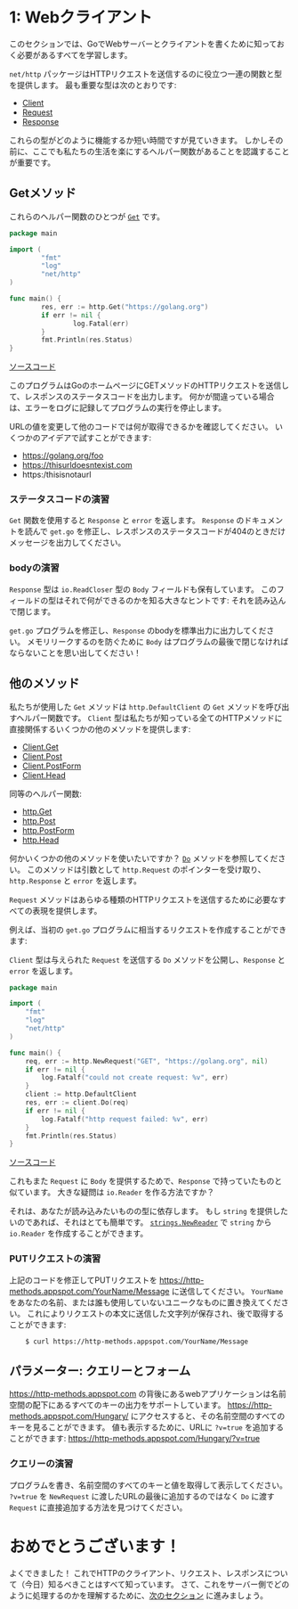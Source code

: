 # 1: Webクライアント

このセクションでは、GoでWebサーバーとクライアントを書くために知っておく必要があるすべてを学習します。

`net/http` パッケージはHTTPリクエストを送信するのに役立つ一連の関数と型を提供します。
最も重要な型は次のとおりです:

- [Client](https://golang.org/pkg/net/http/#Client)
- [Request](https://golang.org/pkg/net/http/#Request)
- [Response](https://golang.org/pkg/net/http/#Response)

これらの型がどのように機能するか短い時間ですが見ていきます。
しかしその前に、ここでも私たちの生活を楽にするヘルパー関数があることを認識することが重要です。

## Getメソッド

これらのヘルパー関数のひとつが [`Get`](https://golang.org/pkg/net/http/#Get) です。

```go
package main

import (
        "fmt"
        "log"
        "net/http"
)

func main() {
        res, err := http.Get("https://golang.org")
        if err != nil {
                log.Fatal(err)
        }
        fmt.Println(res.Status)
}
```
[ソースコード](examples/get.go)

このプログラムはGoのホームページにGETメソッドのHTTPリクエストを送信して、レスポンスのステータスコードを出力します。
何かが間違っている場合は、エラーをログに記録してプログラムの実行を停止します。

URLの値を変更して他のコードでは何が取得できるかを確認してください。
いくつかのアイデアで試すことができます:

- https://golang.org/foo
- https://thisurldoesntexist.com
- https:/thisisnotaurl

### ステータスコードの演習

`Get` 関数を使用すると `Response` と `error` を返します。
`Response` のドキュメントを読んで `get.go` を修正し、レスポンスのステータスコードが404のときだけメッセージを出力してください。

### bodyの演習

`Response` 型は `io.ReadCloser` 型の `Body` フィールドも保有しています。
このフィールドの型はそれで何ができるのかを知る大きなヒントです: それを読み込んで閉じます。

`get.go` プログラムを修正し、`Response` のbodyを標準出力に出力してください。
メモリリークするのを防ぐために `Body` はプログラムの最後で閉じなければならないことを思い出してください！

## 他のメソッド

私たちが使用した `Get` メソッドは `http.DefaultClient` の `Get` メソッドを呼び出すヘルパー関数です。
`Client` 型は私たちが知っている全てのHTTPメソッドに直接関係するいくつかの他のメソッドを提供します:

- [Client.Get](https://golang.org/pkg/net/http/#Client.Get)
- [Client.Post](https://golang.org/pkg/net/http/#Client.Post)
- [Client.PostForm](https://golang.org/pkg/net/http/#Client.PostForm)
- [Client.Head](https://golang.org/pkg/net/http/#Client.Head)

同等のヘルパー関数:

- [http.Get](https://golang.org/pkg/net/http/#Get)
- [http.Post](https://golang.org/pkg/net/http/#Post)
- [http.PostForm](https://golang.org/pkg/net/http/#PostForm)
- [http.Head](https://golang.org/pkg/net/http/#Head)

何かいくつかの他のメソッドを使いたいですか？
[`Do`](https://golang.org/pkg/net/http/#Client.Do) メソッドを参照してください。
このメソッドは引数として `http.Request` のポインターを受け取り、`http.Response` と `error` を返します。

`Request` メソッドはあらゆる種類のHTTPリクエストを送信するために必要なすべての表現を提供します。

例えば、当初の `get.go` プログラムに相当するリクエストを作成することができます:

`Client` 型は与えられた `Request` を送信する `Do` メソッドを公開し、`Response` と `error` を返します。

```go
package main

import (
	"fmt"
	"log"
	"net/http"
)

func main() {
	req, err := http.NewRequest("GET", "https://golang.org", nil)
	if err != nil {
		log.Fatalf("could not create request: %v", err)
	}
	client := http.DefaultClient
	res, err := client.Do(req)
	if err != nil {
		log.Fatalf("http request failed: %v", err)
	}
	fmt.Println(res.Status)
}
```
[ソースコード](examples/do-get.go)

これもまた `Request` に `Body` を提供するためで、`Response` で持っていたものと似ています。
大きな疑問は `io.Reader` を作る方法ですか？

それは、あなたが読み込みたいものの型に依存します。
もし `string` を提供したいのであれば、それはとても簡単です。
[`strings.NewReader`](https://golang.org/pkg/strings/#NewReader) で `string` から `io.Reader` を作成することができます。

### PUTリクエストの演習

上記のコードを修正してPUTリクエストを https://http-methods.appspot.com/YourName/Message に送信してください。
`YourName` をあなたの名前、または誰も使用していないユニークなものに置き換えてください。
これによりリクエストの本文に送信した文字列が保存され、後で取得することができます:

```
    $ curl https://http-methods.appspot.com/YourName/Message
```

## パラメーター: クエリーとフォーム

https://http-methods.appspot.com の背後にあるwebアプリケーションは名前空間の配下にあるすべてのキーの出力をサポートしています。
https://http-methods.appspot.com/Hungary/ にアクセスすると、その名前空間のすべてのキーを見ることができます。
値も表示するために、URLに `?v=true` を追加することができます: https://http-methods.appspot.com/Hungary/?v=true

### クエリーの演習

プログラムを書き、名前空間のすべてのキーと値を取得して表示してください。
`?v=true` を `NewRequest` に渡したURLの最後に追加するのではなく `Do` に渡す `Request` に直接追加する方法を見つけてください。

# おめでとうございます！

よくできました！ これでHTTPのクライアント、リクエスト、レスポンスについて（今日）知るべきことはすべて知っています。
さて、これをサーバー側でどのように処理するのかを理解するために、[次のセクション](../section02/README.md) に進みましょう。
